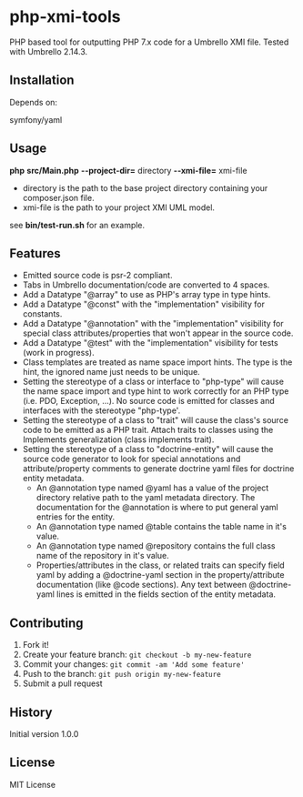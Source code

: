 # php-xmi-tools

PHP based tool for outputting PHP 7.x code for a Umbrello XMI file.
Tested with Umbrello 2.14.3.

## Installation

Depends on:

symfony/yaml

## Usage

**php** **src/Main.php** **--project-dir=** directory **--xmi-file=** xmi-file

- directory is the path to the base project directory containing your composer.json file.
- xmi-file is the path to your project XMI UML model.

see **bin/test-run.sh** for an example.

## Features

- Emitted source code is psr-2 compliant.
- Tabs in Umbrello documentation/code are converted to 4 spaces.
- Add a Datatype "@array" to use as PHP's array type in type hints.
- Add a Datatype "@const" with the "implementation" visibility
for constants.
- Add a Datatype "@annotation" with the "implementation" visibility
for special class attributes/properties that won't appear in the source code.
- Add a Datatype "@test" with the "implementation" visibility
for tests (work in progress).
- Class templates are treated as name space import hints.
The type is the hint, the ignored name just needs to be unique.
- Setting the stereotype of a class or interface to "php-type"
will cause the name space import and type hint to work correctly for an PHP type (i.e. PDO, Exception, ...).
No source code is emitted for classes and interfaces with the stereotype "php-type'.
- Setting the stereotype of a class to "trait" will cause the class's source code to be emitted as a PHP trait.
Attach traits to classes using the Implements generalization (class implements trait).
- Setting the stereotype of a class to "doctrine-entity"
will cause the source code generator to look for special annotations and attribute/property comments
to generate doctrine yaml files for doctrine entity metadata.
    - An @annotation type named @yaml has a value of the project directory relative path to the yaml metadata directory.
The documentation for the @annotation is where to put general yaml entries for the entity.
    - An @annotation type named @table contains the table name in it's value.
    - An @annotation type named @repository contains the full class name of the repository in it's value.
    - Properties/attributes in the class, or related traits can specify field yaml by
adding a @doctrine-yaml section in the property/attribute documentation (like @code sections).
Any text between @doctrine-yaml lines is emitted in the fields section of the entity metadata.

## Contributing

1. Fork it!
2. Create your feature branch: `git checkout -b my-new-feature`
3. Commit your changes: `git commit -am 'Add some feature'`
4. Push to the branch: `git push origin my-new-feature`
5. Submit a pull request

## History

Initial version 1.0.0

## License

MIT License
